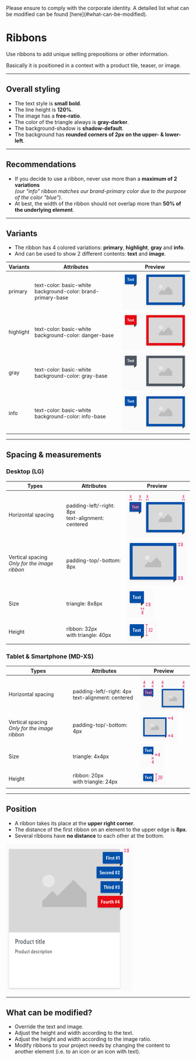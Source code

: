 <AlertInfo alertHeadline="Modifiable">
Please ensure to comply with the corporate identity. A detailed list what can be modified can be found [here](#what-can-be-modified).
</AlertInfo>

# Ribbons

Use ribbons to add unique selling prepositions or other information.

Basically it is positioned in a context with a product tile, teaser, or image.

---

## Overall styling

- The text style is **small bold**.
- The line height is **120%**.
- The image has a **free-ratio**.
- The color of the triangle always is **gray-darker**.
- The background-shadow is **shadow-default**.
- The background has **rounded corners of 2px on the upper- & lower-left**.

---

## Recommendations

- If you decide to use a ribbon, never use more than a **maximum of 2 variations** <br>*(our "info" ribbon matches our brand-primary color due to the purpose of the color "blue")*.
- At best, the width of the ribbon should not overlap more than **50% of the underlying element**.

---

## Variants

- The ribbon has 4 colored variations: **primary**, **highlight**, **gray** and **info**.
- And can be used to show 2 different contents: **text** and **image**.

| Variants | Attributes | Preview |
|---|---|---|
| primary | text-color: basic-white<br>background-color: brand-primary-base | ![primary](assets/variants/primary@1x.png) |
| highlight | text-color: basic-white<br>background-color: danger-base | ![highlight](assets/variants/highlight@1x.png) |
| gray | text-color: basic-white<br>background-color: gray-base | ![gray](assets/variants/gray@1x.png) |
| info | text-color: basic-white<br>background-color: info-base | ![info](assets/variants/info@1x.png) |

---

## Spacing & measurements

### Desktop (LG)

| Types | Attributes | Preview |
|---|---|---|
| Horizontal spacing | padding-left/-right: 8px<br>text-alignment: centered | ![Horizontal spacing (LG)](assets/measurements/LG/horizontal-spacing@1x.png) |
| Vertical spacing<br>*Only for the image ribbon*  | padding-top/-bottom: 8px | ![Vertical spacing (LG)](assets/measurements/LG/vertical-spacing@1x.png) |
| Size | triangle: 8x8px | ![Size: triangle (LG)](assets/measurements/LG/size@1x.png) |
| Height | ribbon: 32px<br>with triangle: 40px | ![Height (LG)](assets/measurements/LG/height@1x.png) |

### Tablet & Smartphone (MD-XS)

| Types | Attributes | Preview |
|---|---|---|
| Horizontal spacing | padding-left/-right: 4px<br>text-alignment: centered | ![Horizontal spacing (MD-XS)](assets/measurements/MD-XS/horizontal-spacing@1x.png) |
| Vertical spacing<br>*Only for the image ribbon*  | padding-top/-bottom: 4px | ![Vertical spacing (MD-XS)](assets/measurements/MD-XS/vertical-spacing@1x.png) |
| Size | triangle: 4x4px | ![Size: triangle (MD-XS)](assets/measurements/MD-XS/size@1x.png) |
| Height | ribbon: 20px<br>with triangle: 24px | ![Height (MD-XS)](assets/measurements/MD-XS/height@1x.png) |

---

## Position

- A ribbon takes its place at the **upper right corner**.
- The distance of the first ribbon on an element to the upper edge is **8px**.
- Several ribbons have **no distance** to each other at the bottom.

![position](assets/position/product-tile@1x.png)

---

## What can be modified?

- Override the text and image.
- Adjust the height and width according to the text.
- Adjust the height and width according to the image ratio.
- Modify ribbons to your project needs by changing the content to another element (i.e. to an icon or an icon with text).
